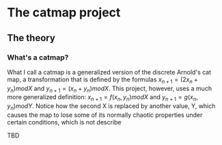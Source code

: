# The catmap project

## The theory

### What's a catmap?

What I call a catmap is a generalized version of the discrete Arnold's cat map, a transformation that is defined by the formulas
$`x_{n+1} = (2x_n + y_n)mod X`$ and
$`y_{n+1} = (x_n + y_n) mod X`$. This project, however, uses a much more generalized definition:
$`x_{n+1} = f(x_n, y_n) mod X`$ and
$`y_{n+1} = g(x_n, y_n) mod Y`$. Notice how the second X is replaced by another value, Y, which causes the map to lose some of its normally chaotic properties under certain conditions, which is not describe

TBD